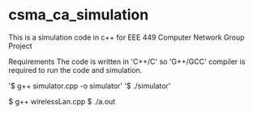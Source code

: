 # csma_ca_simulation
This is a simulation code in c++ for EEE 449 Computer Network Group Project

Requirements
The code is written in 'C++/C' so 'G++/GCC' compiler is required to run the code and simulation.

'$ g++ simulator.cpp -o simulator'
'$ ./simulator'

$ g++ wirelessLan.cpp
$ ./a.out
